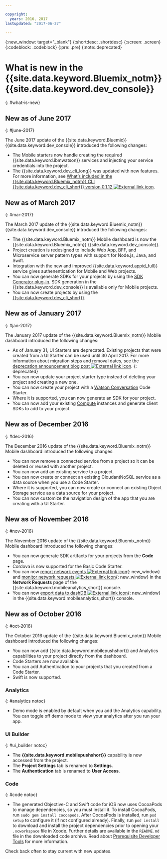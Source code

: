 ```yaml
---

copyright:
  years: 2016, 2017
lastupdated: "2017-06-27"

---
```

{:new_window: target="_blank"}
{:shortdesc: .shortdesc}
{:screen: .screen}
{:codeblock: .codeblock}
{:pre: .pre}
{:note:.deprecated}

# What is new in the {{site.data.keyword.Bluemix_notm}} {{site.data.keyword.dev_console}}
{: #what-is-new}


## New as of June 2017
{: #june-2017}

The June 2017 update of the {{site.data.keyword.Bluemix}} {{site.data.keyword.dev_console}} introduced the following changes:

   * The Mobile starters now handle creating the required {{site.data.keyword.ibmwatson}} services and injecting your service credentials into the project.
   * The {{site.data.keyword.dev_cli_long}} was updated with new features. For more information, see [What’s included in the {{site.data.keyword.Bluemix_notm}} CLI {{site.data.keyword.dev_cli_short}} version 0.1.12 ![External link icon](../icons/launch-glyph.svg "External link icon")](https://www.ibm.com/blogs/bluemix/2017/06/whats-included-bluemix-cli-developer-plug-version-0-1-12/).

## New as of March 2017
{: #mar-2017}

The March 2017 update of the {{site.data.keyword.Bluemix_notm}} {{site.data.keyword.dev_console}} introduced the following changes:

   * The {{site.data.keyword.Bluemix_notm}} Mobile dashboard is now the {{site.data.keyword.Bluemix_notm}} {{site.data.keyword.dev_console}}.
   * Project creation is redesigned to include Web App, BFF, and Microservice server pattern types with support for Node.js, Java, and Swift.
   * Integration with the new and improved {{site.data.keyword.appid_full}} service gives authenentication for Mobile and Web projects.
   * You can now generate SDKs for your projects by using the [SDK Generator plug-in](sdk_cli.html). SDK generation in the {{site.data.keyword.dev_console}} is available only for Mobile projects.
   * You can now create projects by using the [{{site.data.keyword.dev_cli_short}}](dev_cli.html).


## New as of January 2017
{: #jan-2017}

The January 2017 update of the {{site.data.keyword.Bluemix_notm}} Mobile dashboard introduced the following changes:

   * As of January 31, UI Starters are deprecated. Existing projects that were created from a UI Starter can be used until 30 April 2017. For more information about migration steps and removal dates, see the [deprecation announcement blog post ![External link icon](../icons/launch-glyph.svg "External link icon")](https://www.ibm.com/blogs/bluemix/2017/01/bluemix-mobile-dashboard-update/).
{: deprecated}
   * You can now update your project starter type instead of deleting your project and creating a new one.
   * You can now create your project with a [Watson Conversation](tutorial_conversation.html) Code Starter.
   * Where it is supported, you can now generate an SDK for your project.
   * You can now add your existing [Compute](sdk_compute.html) instances and generate client SDKs to add to your project.


## New as of December 2016
{: #dec-2016}

The December 2016 update of the {{site.data.keyword.Bluemix_notm}} Mobile dashboard introduced the following changes:

   * You can now remove a connected service from a project so it can be deleted or reused with another project. 
   * You can now add an existing service to a project.
   * You can now create or connect an existing CloudantNoSQL service as a data source when you use a Code Starter.
   * Where it is supported, you can now create or connect an existing Object Storage service as a data source for your project.
   * You can now customize the navigation design of the app that you are creating with a UI Starter. 
   

## New as of November 2016
{: #nov-2016}

The November 2016 update of the {{site.data.keyword.Bluemix_notm}} Mobile dashboard introduced the following changes:

   * You can now generate SDK artifacts for your projects from the **Code** page.
   * Cordova is now supported for the Basic Code Starter.
   * You can now [report network events ![External link icon](../icons/launch-glyph.svg "External link icon")](/docs/services/mobileanalytics/sdk.html#network-requests){: new_window} and [monitor network requests ![External link icon](../icons/launch-glyph.svg "External link icon")](/docs/services/mobileanalytics/app-monitoring.html#monitor-network-requests){: new_window} in the **Network Requests** page of the {{site.data.keyword.mobileanalytics_short}} console.
   * You can now [export data to dashDB ![External link icon](../icons/launch-glyph.svg "External link icon")](/docs/services/mobileanalytics/app-monitoring.html#dashdb){: new_window} in the {{site.data.keyword.mobileanalytics_short}} console.


## New as of October 2016
{: #oct-2016}

The October 2016 update of the {{site.data.keyword.Bluemix_notm}} Mobile dashboard introduced the following changes:

   * You can now add {{site.data.keyword.mobilepushshort}} and Analytics capabilities to your project directly from the dashboard.
   * Code Starters are now available.
   * You can add Authentication to your projects that you created from a Code Starter.
   * Swift is now supported.


### Analytics
{: #analytics notoc}

   * Demo mode is enabled by default when you add the Analytics capability. You can toggle off demo mode to view your analytics after you run your app.


### UI Builder
{: #ui_builder notoc}

   * The **{{site.data.keyword.mobilepushshort}}** capability is now accessed from the project.
   * The **Project Settings** tab is renamed to **Settings**.
   * The **Authentication** tab is renamed to **User Access**.


### Code
{: #code notoc}

   * The generated Objective-C and Swift code for iOS now uses CocoaPods to manage dependencies, so you must install it. To install CocoaPods, run `sudo gem install cocoapods`. After CocoaPods is installed, run `pod setup` to configure it (if not configured already). Finally, run `pod install` to download and install the project dependencies prior to opening your `.xcworkspace` file in Xcode. Further details are available in the `README.md` file in the downloaded code archive. Read about [Prerequisite Developer Tools](get_code.html#prereq-dev-tools) for more information.

Check back often to stay current with new updates.
